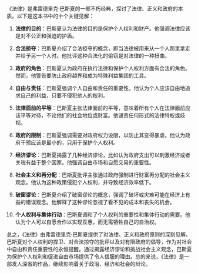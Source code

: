 《法律》是弗雷德里克·巴斯夏的一部不朽经典，探讨了法律、正义和政府的本质。以下是这本书中的十个关键见解：

1. **法律的目的**：巴斯夏认为法律的目的是保护个人权利和财产。他强调法律应该是对不公正和强迫的护盾。

2. **合法掠夺**：巴斯夏介绍了合法掠夺的概念，即当法律被用来从一个人那里拿走并给予另一个人时。他批评这种合法化的偷窃是对法律的一种扭曲。

3. **政府的角色**：巴斯夏认为政府在执行法律和保护个人权利方面有合法的角色。然而，他警告要防止政府越界和成为特殊利益集团的工具。

4. **自由与责任**：巴斯夏强调个人自由和责任的重要性。他认为个人应该自由地追求自己的利益，只要不侵犯他人的权利。

5. **法律面前的平等**：巴斯夏主张法律面前的平等，意味着所有个人在法律面前应该平等对待，不论他们的社会地位或财富。他谴责任何形式的法律特权或歧视。

6. **政府的限制**：巴斯夏强调需要对政府权力设限，以防止其变得暴虐。他认为政府干预应该是最小的，只用于保护个人权利。

7. **经济谬论**：巴斯夏揭露了几种经济谬论，比如认为政府支出可以刺激经济或者关税有益于整个国家。他强调自由市场和自愿交易的重要性。

8. **社会主义和再分配**：巴斯夏批评主张通过政府强制进行财富再分配的社会主义观念。他认为这种政策侵犯个人权利，并导致经济效率低下。

9. **破窗谬论**：巴斯夏介绍了破窗谬论的概念，强调了破坏或灾难可能在经济上有益的错误观念。他解释了这种谬论忽视了看不见的成本和丧失的机会。

10. **个人权利与集体行动**：巴斯夏调和了个人权利的重要性和集体行动的需要。他认为个人可以自愿合作以实现互惠，而无需牺牲自己的自治权。

总之，《法律》由弗雷德里克·巴斯夏提供了对法律、正义和政府原则的深刻见解。巴斯夏对个人权利的捍卫、对合法掠夺的批评以及对有限政府的倡导，作为对社会中自由和责任重要性的永恒提醒。通过揭露经济谬论和挑战社会主义观念，巴斯夏为保护个人权利和促进自由市场提供了令人信服的理由。总的来说，《法律》是一部发人深省的作品，继续影响着关于政治、经济和社会的辩论。